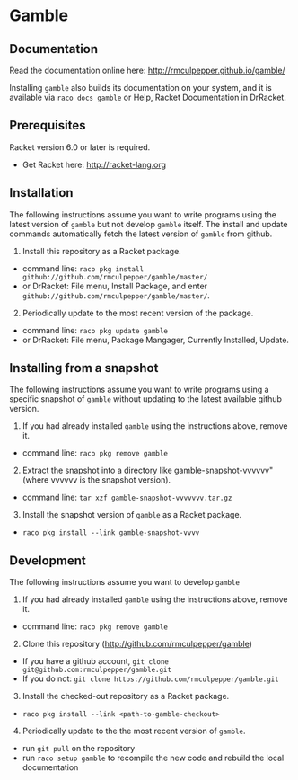 # Gamble


## Documentation

Read the documentation online here: http://rmculpepper.github.io/gamble/

Installing `gamble` also builds its documentation on your system, and it is available via `raco docs gamble` or Help, Racket Documentation in DrRacket.


## Prerequisites

Racket version 6.0 or later is required.

  * Get Racket here: http://racket-lang.org


## Installation

The following instructions assume you want to write programs using the latest version of `gamble` but not develop `gamble` itself. The install and update commands automatically fetch the latest version of `gamble` from github.

1. Install this repository as a Racket package.
  * command line: `raco pkg install github://github.com/rmculpepper/gamble/master/`
  * or DrRacket: File menu, Install Package, and enter `github://github.com/rmculpepper/gamble/master/`.
2. Periodically update to the most recent version of the package.
  * command line: `raco pkg update gamble`
  * or DrRacket: File menu, Package Mangager, Currently Installed, Update.

## Installing from a snapshot

The following instructions assume you want to write programs using a specific snapshot of `gamble` without updating to the latest available github version.

1. If you had already installed `gamble` using the instructions above, remove it.
  * command line: `raco pkg remove gamble`
2. Extract the snapshot into a directory like gamble-snapshot-vvvvvv" (where vvvvvv is the snapshot version).
  * command line: `tar xzf gamble-snapshot-vvvvvvv.tar.gz`
3. Install the snapshot version of `gamble` as a Racket package.
  * `raco pkg install --link gamble-snapshot-vvvv`

## Development

The following instructions assume you want to develop `gamble`

1. If you had already installed `gamble` using the instructions above, remove it.
  * command line: `raco pkg remove gamble`
2. Clone this repository (http://github.com/rmculpepper/gamble)
  * If you have a github account, `git clone git@github.com:rmculpepper/gamble.git`
  * If you do not: `git clone https://github.com/rmculpepper/gamble.git`
3. Install the checked-out repository as a Racket package.
  * `raco pkg install --link <path-to-gamble-checkout>`
4. Periodically update to the the most recent version of `gamble`.
  * run `git pull` on the repository
  * run `raco setup gamble` to recompile the new code and rebuild the local documentation
